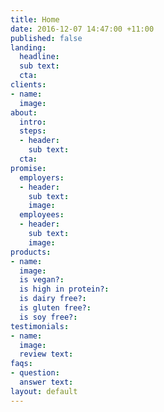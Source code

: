 ```yaml
---
title: Home
date: 2016-12-07 14:47:00 +11:00
published: false
landing:
  headline: 
  sub text: 
  cta: 
clients:
- name: 
  image: 
about:
  intro: 
  steps:
  - header: 
    sub text: 
  cta: 
promise:
  employers:
  - header: 
    sub text: 
    image: 
  employees:
  - header: 
    sub text: 
    image: 
products:
- name: 
  image: 
  is vegan?: 
  is high in protein?: 
  is dairy free?: 
  is gluten free?: 
  is soy free?: 
testimonials:
- name: 
  image: 
  review text: 
faqs:
- question: 
  answer text: 
layout: default
---
```


